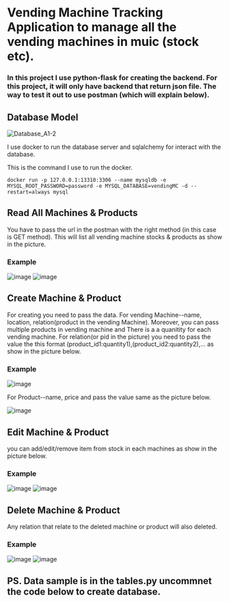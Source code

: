 # Vending Machine Tracking Application to manage all the vending machines in muic (stock etc).

### In this project I use python-flask for creating the backend. For this project, it will only have backend that return json file. The way to test it out to use postman (which will explain below).

## Database Model
![Database_A1-2](https://user-images.githubusercontent.com/104582029/213465209-07e3101a-13dc-4681-89cd-e9c9d4914301.jpg)

I use docker to run the database server and sqlalchemy for interact with the database.

This is the command I use to run the docker.
```
docker run -p 127.0.0.1:13310:3306 --name mysqldb -e MYSQL_ROOT_PASSWORD=password -e MYSQL_DATABASE=vendingMC -d --restart=always mysql
```

## Read All Machines & Products
You have to pass the url in the postman with the right method (in this case is GET method).
This will list all vending machine stocks & products as show in the picture.

### Example
![image](https://user-images.githubusercontent.com/104582029/213472163-3f95cafd-a6d7-4b06-9378-4b2e405da675.png)
![image](https://user-images.githubusercontent.com/104582029/213482636-950794da-f668-4533-9a0f-ebca5f959150.png)


## Create Machine & Product
For creating you need to pass the data. For vending Machine--name, location, relation(product in the vending Machine).
Moreover, you can pass multiple products in vending machine and There is a a quanitity for each vending machine.
For relation(or pid in the picture) you need to pass the value the this format (product_id1:quantity1),(product_id2:quantity2),... as show in the picture below.

### Example
![image](https://user-images.githubusercontent.com/104582029/213473443-781ce200-4152-43a9-8995-23ce8080408d.png)

For Product--name, price and pass the value same as the picture below.

![image](https://user-images.githubusercontent.com/104582029/213473502-34674d4c-c08d-4d1e-8c38-519d445c5abc.png)

## Edit Machine & Product

you can add/edit/remove item from stock in each machines as show in the picture below.

### Example
![image](https://user-images.githubusercontent.com/104582029/213480583-454dfa5b-b37d-4462-b05d-1e5e798a3155.png)
![image](https://user-images.githubusercontent.com/104582029/213483266-78fae274-c745-4b4e-9e24-9f9a64516ca5.png)

## Delete Machine & Product

Any relation that relate to the deleted machine or product will also deleted.

### Example
![image](https://user-images.githubusercontent.com/104582029/213484638-d29420b2-8bb6-45bb-833f-0000d4b4df62.png)
![image](https://user-images.githubusercontent.com/104582029/213484668-9418bf76-3a4d-4d0a-bf73-9c87c7db0f8c.png)

## PS. Data sample is in the tables.py uncommnet the code below to create database.
